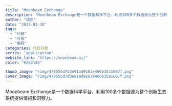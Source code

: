 ```yaml
---
title: "Moonbeam Exchange"
description: "Moonbeam Exchange是一个数据科学平台，利用100多个数据源为整个创新生态系统提供情报和洞察力。"
author: "瑞东"
date: "2023-03-30"
tags:
  - "代码"
  - "开发"
  - "编程"
categories: 代码开发
series: "application"
website_link: "https://moonbeam.ai/"
color: "#292148"

thumb_image: "/img/478555d7d3e91ad9163e460b35a1667f.png"
cover_image: "/img/478555d7d3e91ad9163e460b35a1667f.png"
---
```


Moonbeam Exchange是一个数据科学平台，利用100多个数据源为整个创新生态系统提供情报和洞察力。